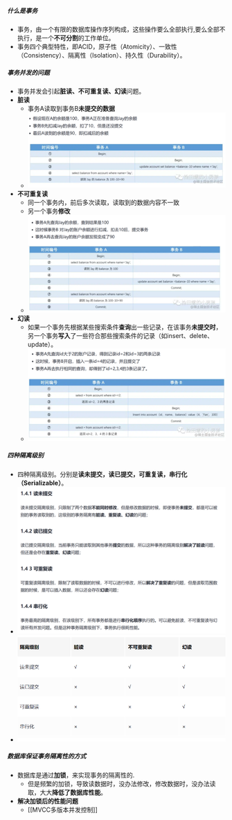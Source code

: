 ##### 什么是事务
- 事务，由一个有限的数据库操作序列构成，这些操作要么全部执行,要么全部不执行，是一个**不可分割**的工作单位。
- 事务四个典型特性，即ACID，原子性（Atomicity）、一致性（Consistency）、隔离性（Isolation）、持久性（Durability）。
##### 事务并发的问题
- 事务并发会引起**脏读、不可重复读、幻读**问题。
- **脏读**
	- 事务A读取到事务B**未提交的数据**
	- ![](attachments/Pasted%20image%2020230101210342.png)
- **不可重复读**
	- 同一个事务内，前后多次读取，读取到的数据内容不一致
	- 另一个事务**修改**
	- ![](attachments/Pasted%20image%2020230101210437.png)
- **幻读**
	- 如果一个事务先根据某些搜索条件**查询**出一些记录，在该事务**未提交时**，另一个事务**写入**了一些符合那些搜索条件的记录（如insert、delete、update）。
	- ![](attachments/Pasted%20image%2020230101210520.png)
##### 四种隔离级别
- 四种隔离级别。分别是**读未提交，读已提交，可重复读，串行化（Serializable）**。
- ![](attachments/Pasted%20image%2020230101210634.png)
- ![](attachments/Pasted%20image%2020230101205756.png)
##### 数据库保证事务隔离性的方式
- 数据库是通过**加锁**，来实现事务的隔离性的.
	- 但是频繁的加锁，导致读数据时，没办法修改，修改数据时，没办法读取，大大**降低了数据库性能**。
- **解决加锁后的性能问题**
	- [[MVCC多版本并发控制]]